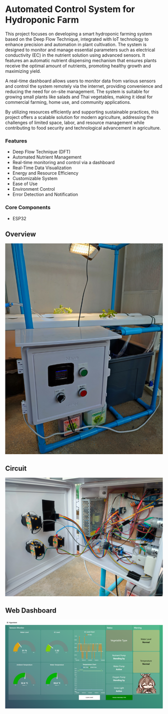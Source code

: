 # Automated Control System for Hydroponic Farm

This project focuses on developing a smart hydroponic farming system based on the Deep Flow Technique, integrated with IoT technology to enhance precision and automation in plant cultivation. The system is designed to monitor and manage essential parameters such as electrical conductivity (EC) in the nutrient solution using advanced sensors. It features an automatic nutrient dispensing mechanism that ensures plants receive the optimal amount of nutrients, promoting healthy growth and maximizing yield.

A real-time dashboard allows users to monitor data from various sensors and control the system remotely via the internet, providing convenience and reducing the need for on-site management. The system is suitable for growing small plants like salads and Thai vegetables, making it ideal for commercial farming, home use, and community applications.

By utilizing resources efficiently and supporting sustainable practices, this project offers a scalable solution for modern agriculture, addressing the challenges of limited space, labor, and resource management while contributing to food security and technological advancement in agriculture.

### Features
+ Deep Flow Technique (DFT)
+ Automated Nutrient Management
+ Real-time monitoring and control via a dashboard
+ Real-Time Data Visualization
+ Energy and Resource Efficiency
+ Customizable System
+ Ease of Use
+ Environment Control
+ Error Detection and Notification

### Core Components
+ ESP32

## Overview
![image](https://github.com/Pooonmy/Smart-Hydroponics-Farm/blob/dc57990d47a02534ecfb1dcd3f79679839dc4689/img%20src/overview.jpg)
## Circuit
![image](https://github.com/Pooonmy/Smart-Hydroponics-Farm/blob/dc57990d47a02534ecfb1dcd3f79679839dc4689/img%20src/circuit.jpg)
## Web Dashboard
![image](https://github.com/Pooonmy/Smart-Hydroponics-Farm/blob/dc57990d47a02534ecfb1dcd3f79679839dc4689/img%20src/web%20dashboard.png)
